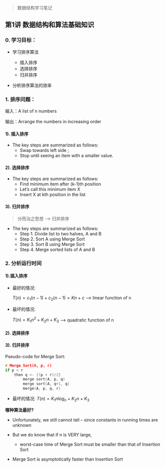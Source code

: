 > 数据结构学习笔记

## 第1讲 数据结构和算法基础知识

### 0. 学习目标：

- 学习排序算法
    - 插入排序
    - 选择排序
    - 归并排序

- 分析排序算法的效率

### 1. 排序问题：

输入：A list of n numbers

输出：Arrange the numbers in increasing order

#### 1). 插入排序
- The key steps are summarized as follows:
    - Swap towards left side ;
    - Stop until seeing an item with a smaller value.

#### 2). 选择排序

- The key steps are summarized as follows:
    - Find minimum item after (k-1)th position
    - Let’s call this minimum item X
    - Insert X at kth position in the list

#### 3). 归并排序

> 分而治之思想 --> 归并排序

- The key steps are summarized as follows:
    - Step 1. Divide list to two halves, A and B
    - Step 2. Sort A using Merge Sort
    - Step 3. Sort B using Merge Sort
    - Step 4. Merge sorted lists of A and B


### 2. 分析运行时间

#### 1).插入排序

- 最好的情况:

    $T(n) = c_1(n-1) + c_2(n-1) = Kn + c$ --> linear function of n

- 最坏的情况:

    $T(n) = K_1n^2 + K_2n + K_3$ --> quadratic function of n

#### 2). 选择排序

#### 3). 归并排序

Pseudo-code for Merge Sort:
```c
# Merge Sort(A, p, r)
if p < r
    then q <- {(p + r)/2}
        merge sort(A, p, q)
        merge sort(A, q+1, q)
        merge(A, p, q, r)
```

- 最坏的情况:
    $T(n) = K_{1}nlog_n + K_{2}n + K_3$

**哪种算法最好?**

- Unfortunately, we still cannot tell
    – since constants in running times are unknown

- But we do know that if n is VERY large,
    - worst-case time of Merge Sort must be smaller than that of Insertion Sort

- Merge Sort is asymptotically faster than Insertion Sort

